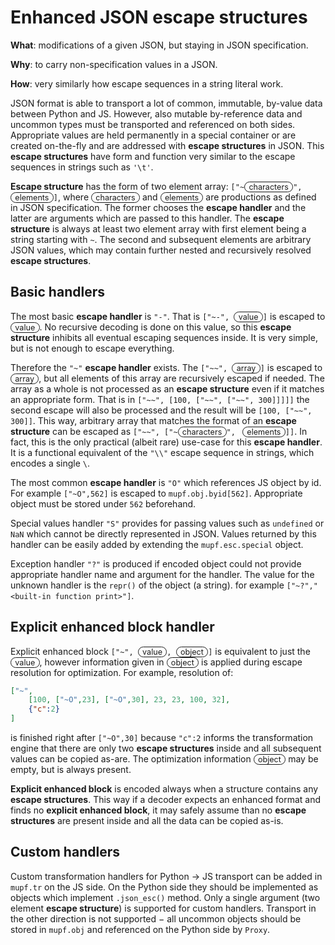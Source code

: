 # Enhanced JSON escape structures

**What**: modifications of a given JSON, but staying in JSON specification.

**Why**: to carry non-specification values in a JSON.

**How**: very similarly how escape sequences in a string literal work.

JSON format is able to transport a lot of common, immutable, by-value data
between Python and JS. However, also mutable by-reference data and uncommon
types must be transported and referenced on both sides. Appropriate values are
held permanently in a special container or are created on-the-fly and are
addressed with **escape structures** in JSON. This **escape structures** have
form and function very similar to the escape sequences in strings such as
`'\t'`.

**Escape structure** has the form of two element array: `["~`<span
style="font-size:90%; border: 1px solid; border-radius:1em; padding: 0
0.5em">characters</span>`", ` <span style="font-size:90%; border: 1px solid;
border-radius:1em; padding: 0 0.5em">elements</span>`]`, where <span
style="font-size:90%; border: 1px solid; border-radius:1em; padding: 0
0.5em">characters</span> and <span style="font-size:90%; border: 1px solid;
border-radius:1em; padding: 0 0.5em">elements</span> are productions as defined
in JSON specification. The former chooses the **escape handler** and the latter
are arguments which are passed to this handler. The **escape structure** is
always at least two element array with first element being a string starting
with `~`. The second and subsequent elements are arbitrary JSON values, which
may contain further nested and recursively resolved **escape structures**.

## Basic handlers

The most basic **escape handler** is `"-"`. That is `["~-", `<span
style="font-size:90%; border: 1px solid; border-radius:1em; padding: 0
0.5em">value</span>`]` is escaped to <span style="font-size:90%; border: 1px
solid; border-radius:1em; padding: 0 0.5em">value</span>. No recursive decoding
is done on this value, so this **escape structure** inhibits all eventual
escaping sequences inside. It is very simple, but is not enough to escape
everything.

Therefore the `"~"` **escape handler** exists. The `["~~", `<span
style="font-size:90%; border: 1px solid; border-radius:1em; padding: 0
0.5em">array</span>`]` is escaped to <span style="font-size:90%; border: 1px
solid; border-radius:1em; padding: 0 0.5em">array</span>, but all elements of this
array are recursively escaped if needed. The array as a whole is not
processed as an **escape structure** even if it matches an appropriate form.
That is in `["~~", [100, ["~~", ["~~", 300]]]]]` the second escape will also be
processed and the result will be `[100, ["~~", 300]]`. This way, arbitrary
array that matches the format of an **escape structure** can be escaped as
`["~~", ["~`<span style="font-size:90%; border: 1px solid; border-radius:1em;
padding: 0 0.5em">characters</span>`", ` <span style="font-size:90%; border:
1px solid; border-radius:1em; padding: 0 0.5em"> elements</span>`]]`. In fact,
this is the only practical (albeit rare) use-case for this **escape handler**.
It is a functional equivalent of the `"\\"` escape sequence in strings, which
encodes a single `\`.

The most common **escape handler** is `"O"` which references JS object by id.
For example `["~O",562]` is escaped to `mupf.obj.byid[562]`. Appropriate
object must be stored under `562` beforehand.

Special values handler `"S"` provides for passing values such as `undefined` or
`NaN` which cannot be directly represented in JSON. Values returned by this handler can be easily added by extending the `mupf.esc.special` object.

Exception handler `"?"` is produced if encoded object could not provide
appropriate handler name and argument for the handler. The value for the
unknown handler is the `repr()` of the object (a string). for example
`["~?","<built-in function print>"]`.

## Explicit enhanced block handler

Explicit enhanced block `["~", `<span style="font-size:90%; border: 1px solid;
border-radius:1em; padding: 0 0.5em">value</span>`, `<span
style="font-size:90%; border: 1px solid; border-radius:1em; padding: 0
0.5em">object</span>`]` is equivalent to just the <span style="font-size:90%;
border: 1px solid; border-radius:1em; padding: 0 0.5em">value</span>, however
information given in <span style="font-size:90%; border: 1px solid;
border-radius:1em; padding: 0 0.5em">object</span> is applied during escape
resolution for optimization. For example, resolution of:

```JSON
["~",
    [100, ["~O",23], ["~O",30], 23, 23, 100, 32],
    {"c":2}
]
```

is finished right after `["~O",30]` because `"c":2` informs the transformation
engine that there are only two **escape structures** inside and all subsequent
values can be copied as-are. The optimization information <span
style="font-size:90%; border: 1px solid; border-radius:1em; padding: 0
0.5em">object</span> may be empty, but is always present.

**Explicit enhanced block** is encoded always when a structure contains any
**escape structures**. This way if a decoder expects an enhanced format and
finds no **explicit enhanced block**, it may safely assume than no **escape
structures** are present inside and all the data can be copied as-is.

## Custom handlers

Custom transformation handlers for Python&nbsp;→&nbsp;JS transport can be added
in `mupf.tr` on the JS side. On the Python side they should be implemented as
objects which implement `.json_esc()` method. Only a single argument (two
element **escape structure**) is supported for custom handlers. Transport in
the other direction is not supported − all uncommon objects should be stored in
`mupf.obj` and referenced on the Python side by `Proxy`.
